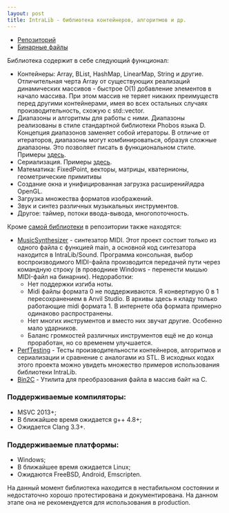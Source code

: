 ```yaml
---
layout: post
title: IntraLib - библиотека контейнеров, алгоритмов и др.
---
```


- [Репозиторий](https://github.com/gammaker/Intra/)
- [Бинарные файлы](https://github.com/gammaker/Intra/tree/master/Build/Release/)

Библиотека содержит в себе следующий функционал:

- Контейнеры: Array, BList, HashMap, LinearMap, String и другие. Отличительная черта Array от существующих реализаций динамических массивов - быстрое O(1) добавление элементов в начало массива. При этом массив не теряет никаких преимуществ перед другими контейнерами, имея во всех остальных случаях производительность, схожую с std::vector.
- Диапазоны и алгоритмы для работы с ними. Диапазоны реализованы в стиле стандартной библиотеки Phobos языка D. Концепция диапазонов заменяет собой итераторы. В отличие от итераторов, диапазоны могут комбинироваться, образуя сложные диапазоны. Это позволяет писать в функциональном стиле. Примеры [здесь](https://github.com/gammaker/Intra/tree/master/PerfTesting/src/PerfTestRanges.cpp).
- Сериализация. Примеры [здесь](https://github.com/gammaker/Intra/tree/master/PerfTesting/src/PerfTestSerialization.cpp).
- Математика: FixedPoint, векторы, матрицы, кватернионы, геометрические примитивы
- Создание окна и унифицированная загрузка расширений\ядра OpenGL.
- Загрузка множества форматов изображений.
- Звук и синтез различных музыкальных инструментов.
- Другое: таймер, потоки ввода-вывода, многопоточность.

Кроме [самой библиотеки](https://github.com/gammaker/Intra/tree/master/IntraLib) в репозитории также находятся:

- [MusicSynthesizer](https://github.com/gammaker/Intra/tree/master/MusicSynthesizer) - синтезатор MIDI. Этот проект состоит только из одного файла с функцией main, а основной код синтезатора находится в IntraLib/Sound.
  Программа консольная, выбор воспроизводимого MIDI-файла производится передачей пути через командную строку (в проводнике Windows - перенести мышью MIDI-файл на бинарник).
  Недоработки:
  - Нет поддержки изгиба ноты.
  - Midi файлы формата 0 не поддерживаются. Я конвертирую 0 в 1 пересохранением в Anvil Studio. В архивы здесь я кладу только работающие midi формата 1. В интернете оба формата примерно одинаково распространены.
  - Нет многих инструментов и вместо них звучат другие. Особенно мало ударников.
  - Баланс громкостей различных инструментов ещё не до конца проработан, но со временем улучшается.
- [PerfTesting](https://github.com/gammaker/Intra/tree/master/PerfTesting) - Тесты производительности контейнеров, алгоритмов и сериализации и сравнение с аналогами из STL. В исходных кодах этого проекта можно увидеть множество примеров использования библиотеки IntraLib.
- [Bin2C](https://github.com/gammaker/Intra/tree/master/Bin2C) - Утилита для преобразования файла в массив байт на C.
 

### Поддерживаемые компиляторы:

- MSVC 2013+;
- В ближайшее время ожидается g++ 4.8+;
- Ожидается Clang 3.3+.
 

### Поддерживаемые платформы:

- Windows;
- В ближайшее время ожидается Linux;
- Ожидаются FreeBSD, Android, Emscripten.
 

На данный момент библиотека находится в нестабильном состоянии и недостаточно хорошо протестирована и документирована. На данном этапе она не рекомендуется для использования в production.
